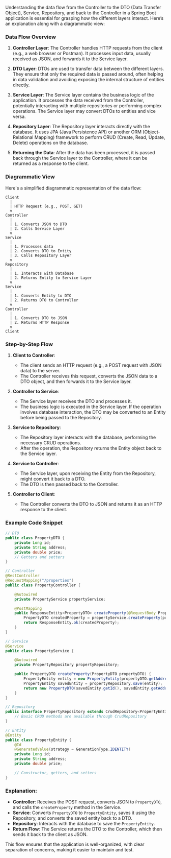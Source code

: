 Understanding the data flow from the Controller to the DTO (Data Transfer Object), Service, Repository, and back to the Controller in a Spring Boot application is essential for grasping how the different layers interact. Here’s an explanation along with a diagrammatic view:

### Data Flow Overview

1. **Controller Layer**: The Controller handles HTTP requests from the client (e.g., a web browser or Postman). It processes input data, usually received as JSON, and forwards it to the Service layer.

2. **DTO Layer**: DTOs are used to transfer data between the different layers. They ensure that only the required data is passed around, often helping in data validation and avoiding exposing the internal structure of entities directly.

3. **Service Layer**: The Service layer contains the business logic of the application. It processes the data received from the Controller, potentially interacting with multiple repositories or performing complex operations. The Service layer may convert DTOs to entities and vice versa.

4. **Repository Layer**: The Repository layer interacts directly with the database. It uses JPA (Java Persistence API) or another ORM (Object-Relational Mapping) framework to perform CRUD (Create, Read, Update, Delete) operations on the database.

5. **Returning the Data**: After the data has been processed, it is passed back through the Service layer to the Controller, where it can be returned as a response to the client.

### Diagrammatic View

Here's a simplified diagrammatic representation of the data flow:

```
Client
  |
  | HTTP Request (e.g., POST, GET)
  v
Controller
  |
  | 1. Converts JSON to DTO
  | 2. Calls Service Layer
  v
Service
  |
  | 1. Processes data
  | 2. Converts DTO to Entity
  | 3. Calls Repository Layer
  v
Repository
  |
  | 1. Interacts with Database
  | 2. Returns Entity to Service Layer
  v
Service
  |
  | 1. Converts Entity to DTO
  | 2. Returns DTO to Controller
  v
Controller
  |
  | 1. Converts DTO to JSON
  | 2. Returns HTTP Response
  v
Client
```

### Step-by-Step Flow

1. **Client to Controller**:
   - The client sends an HTTP request (e.g., a POST request with JSON data) to the server.
   - The Controller receives this request, converts the JSON data to a DTO object, and then forwards it to the Service layer.

2. **Controller to Service**:
   - The Service layer receives the DTO and processes it.
   - The business logic is executed in the Service layer. If the operation involves database interaction, the DTO may be converted to an Entity before being passed to the Repository.

3. **Service to Repository**:
   - The Repository layer interacts with the database, performing the necessary CRUD operations.
   - After the operation, the Repository returns the Entity object back to the Service layer.

4. **Service to Controller**:
   - The Service layer, upon receiving the Entity from the Repository, might convert it back to a DTO.
   - The DTO is then passed back to the Controller.

5. **Controller to Client**:
   - The Controller converts the DTO to JSON and returns it as an HTTP response to the client.

### Example Code Snippet

```java
// DTO
public class PropertyDTO {
    private Long id;
    private String address;
    private double price;
    // Getters and setters
}

// Controller
@RestController
@RequestMapping("/properties")
public class PropertyController {

    @Autowired
    private PropertyService propertyService;

    @PostMapping
    public ResponseEntity<PropertyDTO> createProperty(@RequestBody PropertyDTO propertyDTO) {
        PropertyDTO createdProperty = propertyService.createProperty(propertyDTO);
        return ResponseEntity.ok(createdProperty);
    }
}

// Service
@Service
public class PropertyService {

    @Autowired
    private PropertyRepository propertyRepository;

    public PropertyDTO createProperty(PropertyDTO propertyDTO) {
        PropertyEntity entity = new PropertyEntity(propertyDTO.getAddress(), propertyDTO.getPrice());
        PropertyEntity savedEntity = propertyRepository.save(entity);
        return new PropertyDTO(savedEntity.getId(), savedEntity.getAddress(), savedEntity.getPrice());
    }
}

// Repository
public interface PropertyRepository extends CrudRepository<PropertyEntity, Long> {
    // Basic CRUD methods are available through CrudRepository
}

// Entity
@Entity
public class PropertyEntity {
    @Id
    @GeneratedValue(strategy = GenerationType.IDENTITY)
    private Long id;
    private String address;
    private double price;

    // Constructor, getters, and setters
}
```

### Explanation:

- **Controller**: Receives the POST request, converts JSON to `PropertyDTO`, and calls the `createProperty` method in the Service.
- **Service**: Converts `PropertyDTO` to `PropertyEntity`, saves it using the Repository, and converts the saved entity back to a DTO.
- **Repository**: Interacts with the database to save the `PropertyEntity`.
- **Return Flow**: The Service returns the DTO to the Controller, which then sends it back to the client as JSON.

This flow ensures that the application is well-organized, with clear separation of concerns, making it easier to maintain and test.

